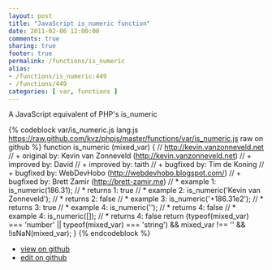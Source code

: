```yaml
---
layout: post
title: "JavaScript is_numeric function"
date: 2011-02-06 12:00:00
comments: true
sharing: true
footer: true
permalink: /functions/is_numeric
alias:
- /functions/is_numeric:449
- /functions/449
categories: [ var, functions ]
---
```

A JavaScript equivalent of PHP's is_numeric
<!-- more -->
{% codeblock var/is_numeric.js lang:js https://raw.github.com/kvz/phpjs/master/functions/var/is_numeric.js raw on github %}
function is_numeric (mixed_var) {
    // http://kevin.vanzonneveld.net
    // +   original by: Kevin van Zonneveld (http://kevin.vanzonneveld.net)
    // +   improved by: David
    // +   improved by: taith
    // +   bugfixed by: Tim de Koning
    // +   bugfixed by: WebDevHobo (http://webdevhobo.blogspot.com/)
    // +   bugfixed by: Brett Zamir (http://brett-zamir.me)
    // *     example 1: is_numeric(186.31);
    // *     returns 1: true
    // *     example 2: is_numeric('Kevin van Zonneveld');
    // *     returns 2: false
    // *     example 3: is_numeric('+186.31e2');
    // *     returns 3: true
    // *     example 4: is_numeric('');
    // *     returns 4: false
    // *     example 4: is_numeric([]);
    // *     returns 4: false
    return (typeof(mixed_var) === 'number' || typeof(mixed_var) === 'string') && mixed_var !== '' && !isNaN(mixed_var);
}
{% endcodeblock %}
<ul>
 <li><a href="https://github.com/kvz/phpjs/blob/master/functions/var/is_numeric.js">view on github</a></li>
 <li><a href="https://github.com/kvz/phpjs/edit/master/functions/var/is_numeric.js">edit on github</a></li>
</ul>
